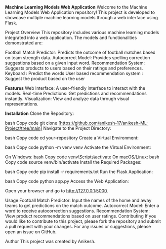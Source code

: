 **Machine Learning Models Web Application**
Welcome to the Machine Learning Models Web Application repository! This project is developed to showcase multiple machine learning models through a web interface using Flask.

Project Overview
This repository includes various machine learning models integrated into a web application. The models and functionalities demonstrated are:

Football Match Predictor: Predicts the outcome of football matches based on team strength data.
Autocorrect Model: Provides spelling correction suggestions based on a given input word.
Recommendation System: Suggests products to users based on their ratings and preferences.
Keyboard : Predict the words 
User based recommendation system : Suggest the product based on the user

**Features**
Web Interface: A user-friendly interface to interact with the models.
Real-time Predictions: Get predictions and recommendations instantly.
Visualization: View and analyze data through visual representations.

**Installation**
Clone the Repository:

bash
Copy code
git clone [https://github.com/anikesh-17/anikesh-ML-Project/tree/main]
Navigate to the Project Directory:

bash
Copy code
cd your-repository
Create a Virtual Environment:

bash
Copy code
python -m venv venv
Activate the Virtual Environment:

On Windows:
bash
Copy code
venv\Scripts\activate
On macOS/Linux:
bash
Copy code
source venv/bin/activate
Install the Required Packages:

bash
Copy code
pip install -r requirements.txt
Run the Flask Application:

bash
Copy code
python app.py
Access the Web Application:

Open your browser and go to http://127.0.0.1:5000.

Usage
Football Match Predictor: Input the names of the home and away teams to get predictions on the match outcome.
Autocorrect Model: Enter a word to receive autocorrection suggestions.
Recommendation System: View product recommendations based on user ratings.
Contributing
If you would like to contribute to this project, please fork the repository and submit a pull request with your changes. For any issues or suggestions, please open an issue on GitHub.


Author
This project was created by Anikesh.












